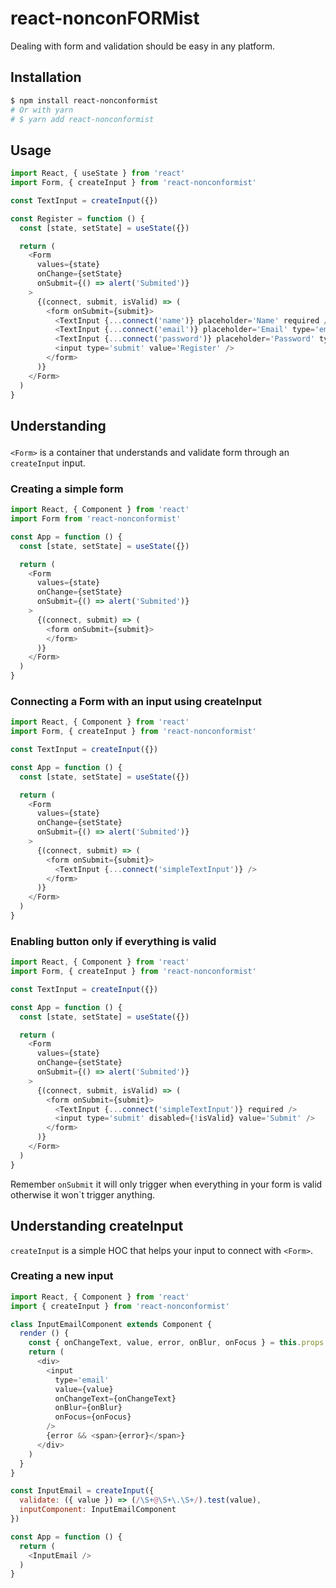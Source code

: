 # react-nonconFORMist
Dealing with form and validation should be easy in any platform.

## Installation
```bash
$ npm install react-nonconformist
# Or with yarn
# $ yarn add react-nonconformist
```

## Usage

```js
import React, { useState } from 'react'
import Form, { createInput } from 'react-nonconformist'

const TextInput = createInput({})

const Register = function () {
  const [state, setState] = useState({})

  return (
    <Form
      values={state}
      onChange={setState}
      onSubmit={() => alert('Submited')}
    >
      {(connect, submit, isValid) => (
        <form onSubmit={submit}>
          <TextInput {...connect('name')} placeholder='Name' required />}
          <TextInput {...connect('email')} placeholder='Email' type='email' required />}
          <TextInput {...connect('password')} placeholder='Password' type='password' required />}
          <input type='submit' value='Register' />
        </form>
      )}
    </Form>
  )
}
```

## Understanding <Form>
`<Form>` is a container that understands and validate form through an `createInput` input.

### Creating a simple form
```js
import React, { Component } from 'react'
import Form from 'react-nonconformist'

const App = function () {
  const [state, setState] = useState({})

  return (
    <Form
      values={state}
      onChange={setState}
      onSubmit={() => alert('Submited')}
    >
      {(connect, submit) => (
        <form onSubmit={submit}>
        </form>
      )}
    </Form>
  )
}
```

### Connecting a Form with an input using createInput 
```js
import React, { Component } from 'react'
import Form, { createInput } from 'react-nonconformist'

const TextInput = createInput({})

const App = function () {
  const [state, setState] = useState({})

  return (
    <Form
      values={state}
      onChange={setState}
      onSubmit={() => alert('Submited')}
    >
      {(connect, submit) => (
        <form onSubmit={submit}>
          <TextInput {...connect('simpleTextInput')} />
        </form>
      )}
    </Form>
  )
}
```


### Enabling button only if everything is valid 
```js
import React, { Component } from 'react'
import Form, { createInput } from 'react-nonconformist'

const TextInput = createInput({})

const App = function () {
  const [state, setState] = useState({})

  return (
    <Form
      values={state}
      onChange={setState}
      onSubmit={() => alert('Submited')}
    >
      {(connect, submit, isValid) => (
        <form onSubmit={submit}>
          <TextInput {...connect('simpleTextInput')} required />
          <input type='submit' disabled={!isValid} value='Submit' />
        </form>
      )}
    </Form>
  )
}
```

Remember `onSubmit` it will only trigger when everything in your form is valid otherwise it won`t trigger anything.

## Understanding createInput
`createInput` is a simple HOC that helps your input to connect with `<Form>`.

### Creating a new input
```js
import React, { Component } from 'react'
import { createInput } from 'react-nonconformist'

class InputEmailComponent extends Component {
  render () {
    const { onChangeText, value, error, onBlur, onFocus } = this.props
    return (
      <div>
        <input 
          type='email' 
          value={value} 
          onChangeText={onChangeText}
          onBlur={onBlur}
          onFocus={onFocus}
        />
        {error && <span>{error}</span>}
      </div>
    )
  }
}

const InputEmail = createInput({
  validate: ({ value }) => (/\S+@\S+\.\S+/).test(value),
  inputComponent: InputEmailComponent
})

const App = function () {
  return (
    <InputEmail />
  )
}
```